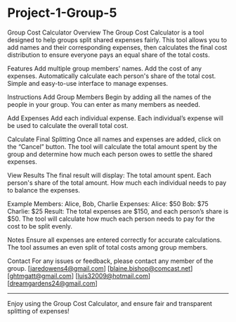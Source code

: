 # Project-1-Group-5
Group Cost Calculator
Overview
The Group Cost Calculator is a tool designed to help groups split shared expenses fairly. This tool allows you to add names and their corresponding expenses, then calculates the final cost distribution to ensure everyone pays an equal share of the total costs.

Features
Add multiple group members' names.
Add the cost of any expenses.
Automatically calculate each person's share of the total cost.
Simple and easy-to-use interface to manage expenses.

Instructions
Add Group Members
Begin by adding all the names of the people in your group.
You can enter as many members as needed.

Add Expenses
Add each individual expense.
Each individual’s expense will be used to calculate the overall total cost.

Calculate Final Splitting
Once all names and expenses are added, click on the “Cancel” button.
The tool will calculate the total amount spent by the group and determine how much each person owes to settle the shared expenses.

View Results
The final result will display:
The total amount spent.
Each person's share of the total amount.
How much each individual needs to pay to balance the expenses.

Example
Members: Alice, Bob, Charlie
Expenses: 
Alice: $50
Bob: $75
Charlie: $25
Result: The total expenses are $150, and each person’s share is $50. The tool will calculate how much each person needs to pay for the cost to be split evenly.

Notes
Ensure all expenses are entered correctly for accurate calculations.
The tool assumes an even split of total costs among group members.


Contact
For any issues or feedback, please contact any member of the group. [jaredowens4@gmail.com] [blaine.bishop@comcast.net] [ghtmgatt@gmail.com] [luis32009@hotmail.com] [dreamgardens24@gmail.com]

---

Enjoy using the Group Cost Calculator, and ensure fair and transparent splitting of expenses!
